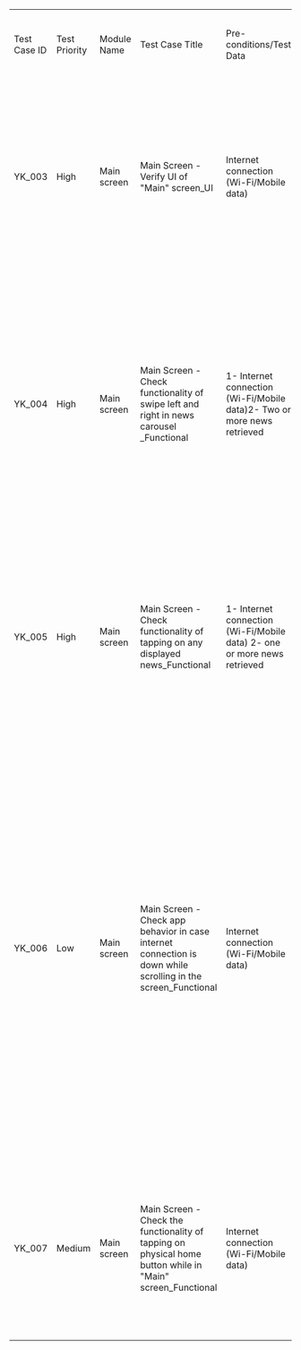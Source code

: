 <table>
    <tr>
        <td>Test Case ID</td>
        <td>Test Priority</td>
        <td>Module Name</td>
        <td>Test Case Title</td>
        <td>Pre-conditions/Test Data</td>
        <td>Test Step</td>
        <td>Expected Result</td>
        <td>Actual result</td>
        <td>Status (Pass, Fail, Not Executed, Blocked, On Hold)</td>
        <td>Test Case designed by</td>
    </tr>
    <tr>
        <td>YK_003</td>
        <td>High</td>
        <td>Main screen</td>
        <td>Main Screen - Verify UI of "Main" screen_UI</td>
        <td>Internet connection (Wi-Fi/Mobile data)</td>
        <td>1- Connect to internet (WiFi/Mobile data) 2- Open "Yallakora" app and wait till splash screen timeout 3- Check "Splash" screen UI</td>
        <td>1- Internet should be connected successfully 2- "Splash" screen should be displayed, then "Main" screen should be displayed 3- "Main" screen UI should be as in UI document</td>
        <td>Not yet executed</td>
        <td>Not Executed</td>
        <td>Hadeel</td>
    </tr>
    <tr>
        <td>YK_004</td>
        <td>High</td>
        <td>Main screen</td>
        <td>Main Screen - Check functionality of swipe left and right in news carousel _Functional</td>
        <td>1- Internet connection (Wi-Fi/Mobile data)2- Two or more news retrieved
	</td>
        <td>1- Connect to internet (WiFi/Mobile data) 2- Open "Yallakora" app 3- Swipe between the displayed news</td>
        <td>1- Internet should be connected successfully 2- "Splash" screen should be displayed, then "Main" screen should be displayed 3- In case of: Swipe left: Next news should be displayed Swipe right: Previous news should be displayed</td>
        <td>Not yet executed</td>
        <td>Not Executed</td>
        <td>Hadeel</td>
    </tr>
    <tr>
        <td>YK_005</td>
        <td>High</td>
        <td>Main screen</td>
        <td>Main Screen - Check functionality of tapping on any displayed news_Functional</td>
        <td>1- Internet connection (Wi-Fi/Mobile data) 2- one or more news retrieved</td>
        <td>1- Connect to internet (WiFi/Mobile data) 2- Open "Yallakora" app 3- Tap on the first news in the news carousel</td>
        <td>1- Internet should be connected successfully 2- "Splash" screen should be displayed, then "Main" screen should be displayed 3- User should be navigated to "News details" screen</td>
        <td>Not yet executed</td>
        <td>Not Executed</td>
        <td>Hadeel</td>
    </tr>
    <tr>
        <td>YK_006</td>
        <td>Low</td>
        <td>Main screen</td>
        <td>Main Screen - Check app behavior in case internet connection is down while scrolling in the screen_Functional</td>
        <td>Internet connection (Wi-Fi/Mobile data)</td>
        <td>1- Connect to internet (WiFi/Mobile data) 2- Open "Yallakora" app 3- Scroll down in "Main" screen 4- Disconnect WiFi network 5- Continue Scrolling </td>
        <td>1- Internet should be connected successfully 2- "Splash" screen should be displayed, then "Main" screen should be displayed 3- All screen data should be loaded and displayed 4- No network should be connected 5- "No internet connection" error screen should not be displayed and user should be able to scroll up and down while all data are displayed successfully</td>
        <td>Not yet executed</td>
        <td>Not Executed</td>
        <td>Hadeel</td>
    </tr>
    <tr>
        <td>YK_007</td>
        <td>Medium</td>
        <td>Main screen</td>
        <td>Main Screen - Check the functionality of tapping on physical home button while in "Main" screen_Functional</td>
        <td> Internet connection (Wi-Fi/Mobile data)</td>
        <td>1- Connect to internet (WiFi/Mobile data) 2- Open "Yallakora" app 3- Tap on physical home button</td>
        <td>1- Internet should be connected successfully 2- "Splash" screen should be displayed, then "Main" screen should be displayed 3- App should goes into the background</td>
        <td>Not yet executed</td>
        <td>Not Executed</td>
        <td>Hadeel</td>
    </tr>
</table>